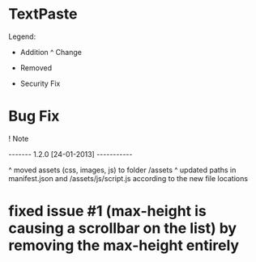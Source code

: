 TextPaste
=========

Legend:
+   Addition
^   Change
-   Removed
*   Security Fix
#   Bug Fix
!   Note
 

 ------- 1.2.0 [24-01-2013] -----------

^ moved assets (css, images, js) to folder /assets
^ updated paths in manifest.json and /assets/js/script.js according to the new file locations
# fixed issue #1 (max-height is causing a scrollbar on the list) by removing the max-height entirely
